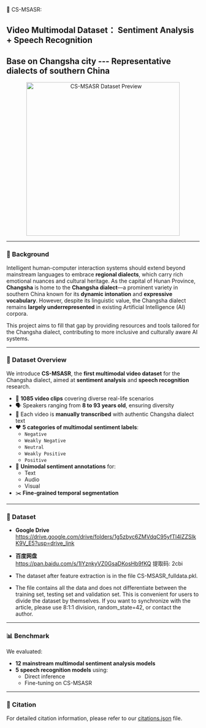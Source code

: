 🎯 CS-MSASR: 
 ## Video Multimodal Dataset： Sentiment Analysis + Speech Recognition
 ## Base on Changsha city --- Representative dialects of southern China
<p align="center">
  <img src="https://github.com/user-attachments/assets/3ffb7f87-aa79-453e-926c-1cfaab9d5e9f" alt="CS-MSASR Dataset Preview" width="400"/>
</p>

---

### 📌 Background

Intelligent human-computer interaction systems should extend beyond mainstream languages to embrace **regional dialects**, which carry rich emotional nuances and cultural heritage. As the capital of Hunan Province, **Changsha** is home to the **Changsha dialect**—a prominent variety in southern China known for its **dynamic intonation** and **expressive vocabulary**. However, despite its linguistic value, the Changsha dialect remains **largely underrepresented** in existing Artificial Intelligence (AI) corpora.

This project aims to fill that gap by providing resources and tools tailored for the Changsha dialect, contributing to more inclusive and culturally aware AI systems.

---

### 📂 Dataset Overview

We introduce **CS-MSASR**, the **first multimodal video dataset** for the Changsha dialect, aimed at **sentiment analysis** and **speech recognition** research.

- 🎥 **1085 video clips** covering diverse real-life scenarios
- 🗣️ Speakers ranging from **8 to 93 years old**, ensuring diversity
- 🧾 Each video is **manually transcribed** with authentic Changsha dialect text
- ❤️ **5 categories of multimodal sentiment labels**:
  - `Negative`
  - `Weakly Negative`
  - `Neutral`
  - `Weakly Positive`
  - `Positive`
- 🧠 **Unimodal sentiment annotations** for:
  - Text
  - Audio
  - Visual
- ✂️ **Fine-grained temporal segmentation**

---
### 🔗 Dataset

- **Google Drive**  
  https://drive.google.com/drive/folders/1g5zbyc6ZMVdqC95yfTl4lZZSIkK9V_E5?usp=drive_link

- **百度网盘**  
     https://pan.baidu.com/s/1lYznkyVZ0GsaDKosHb9fKQ
  提取码: 2cbi 

- The dataset after feature extraction is in the file CS-MSASR_fulldata.pkl.
- The file contains all the data and does not differentiate between the training set, testing set and validation set. This is convenient for users to divide the dataset by themselves. If you want to synchronize with the article, please use 8:1:1 division, random_state=42, or contact the author.

---

### 📊 Benchmark

We evaluated:

- **12 mainstream multimodal sentiment analysis models**
- **5 speech recognition models** using:
  - Direct inference
  - Fine-tuning on CS-MSASR

---

### 📎 Citation

For detailed citation information, please refer to our [citations.json](https://github.com/Yaoooyu/CS-MSASR/blob/main/citations.json) file.

